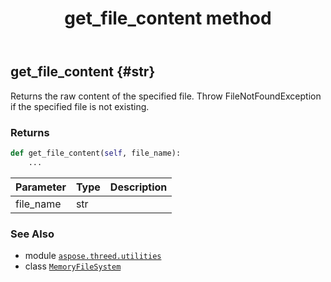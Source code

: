 ﻿---
title: get_file_content method
second_title: Aspose.3D for Python via .NET API References
description: 
type: docs
weight: 20
url: /aspose.threed.utilities/memoryfilesystem/get_file_content/
is_root: false
---

## get_file_content {#str}

Returns the raw content of the specified file.
Throw FileNotFoundException if the specified file is not existing.


### Returns 





```python
def get_file_content(self, file_name):
    ...
```


| Parameter | Type | Description |
| :- | :- | :- |
| file_name | str |  |



### See Also
* module [`aspose.threed.utilities`](../../)
* class [`MemoryFileSystem`](/3d/python-net/aspose.threed.utilities/memoryfilesystem)
